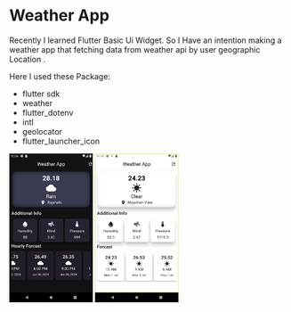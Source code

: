 # Weather App

Recently I learned Flutter Basic Ui Widget. So I Have an intention making a weather app that fetching data from weather api by user geographic Location .

Here I used these Package:

- flutter sdk
- weather
- flutter_dotenv
- intl
- geolocator
- flutter_launcher_icon


<div>
<img  width='150' src='./Screenshot_1719684265.png'>
<img  width='150' src='./Screenshot_1719763733.png'>
</div>

